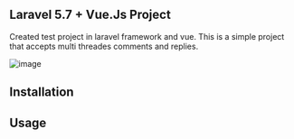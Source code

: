 ## Laravel 5.7 + Vue.Js Project

Created test project in laravel framework and vue. This is a simple project that accepts multi threades comments and replies. 

![image](https://user-images.githubusercontent.com/80142330/110276294-c8febd00-800d-11eb-92ad-91ec4b2c1bd7.png)


## Installation



## Usage





